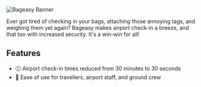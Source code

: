 <!-- ![Bageasy Banner Dark](https://i.imgur.com/fJ8B0Zn.png#gh-dark-mode-only)
![Bageasy Banner Light](https://i.imgur.com/kgyLRbG.png#gh-light-mode-only) -->

<picture>
  <source media="(prefers-color-scheme: dark)" srcset="https://i.imgur.com/fJ8B0Zn.png">
  <img alt="Bageasy Banner" src="https://i.imgur.com/kgyLRbG.png">
</picture>

Ever got tired of checking in your bags, attaching those annoying tags, and weighing them yet again? Bageasy makes airport check-in a breeze, and that too with increased security. It's a win-win for all!

## Features
- 🕧️ Airport check-in times reduced from 30 minutes to 30 seconds
- 🍂 Ease of use for travellers, airport staff, and ground crew
